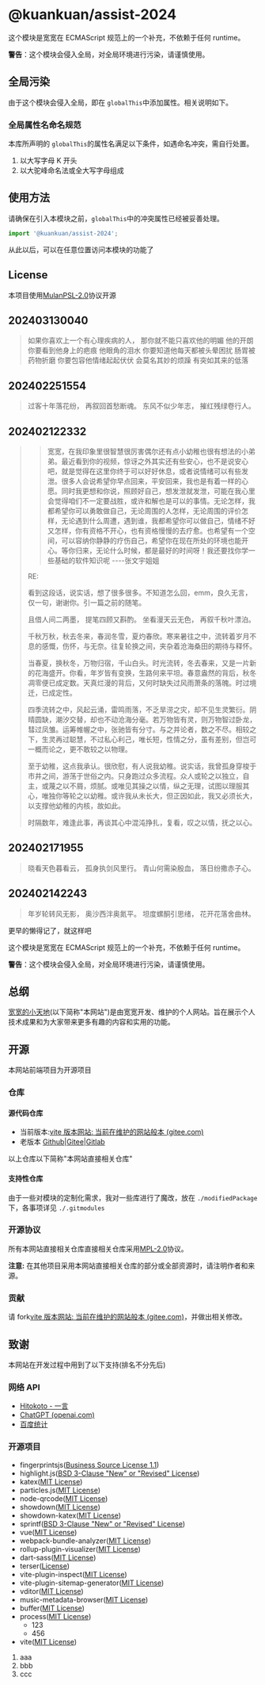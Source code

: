 # @kuankuan/assist-2024

这个模块是宽宽在 ECMAScript 规范上的一个补充，不依赖于任何 runtime。

**警告**：这个模块会侵入全局，对全局环境进行污染，请谨慎使用。

## 全局污染

由于这个模块会侵入全局，即在 `globalThis`中添加属性。相关说明如下。

### 全局属性名命名规范

本库所声明的 `globalThis`的属性名满足以下条件，如遇命名冲突，需自行处置。

1. 以大写字母 K 开头
2. 以大驼峰命名法或全大写字母组成

## 使用方法

请确保在引入本模块之前，`globalThis`中的冲突属性已经被妥善处理。

```js
import '@kuankuan/assist-2024';
```

从此以后，可以在任意位置访问本模块的功能了

## License

本项目使用[MulanPSL-2.0](./LICENSE)协议开源

## 202403130040

> 如果你喜欢上一个有心理疾病的人，
> 那你就不能只喜欢他的明媚
> 他的开朗
> 你要看到他身上的疤痕
> 他眼角的泪水
> 你要知道他每天都被头晕困扰
> 肠胃被药物折磨
> 你要包容他情绪起起伏伏
> 会莫名其妙的烦躁
> 有突如其来的低落

## 202402251554

> 过客十年落花纷，
> 再叙回首愁断魂。
> 东风不似少年志，
> 摧红残绿卷行人。

## 202402122332

> > 宽宽，在我印象里很智慧很厉害偶尔还有点小幼稚也很有想法的小弟弟。最近看到你的视频，惊讶之外其实还有些安心，也不是说安心吧，就是觉得在这里你终于可以好好休息，或者说情绪可以有些发泄。很多人会说希望你早点回来，平安回来，我也是有着一样的心愿。同时我更想和你说，照顾好自己，想发泄就发泄，可能在我心里会觉得咱们不一定要战胜，或许和解也是可以的事情。无论怎样，我都希望你可以勇敢做自己，无论周围的人怎样，无论周围的评价怎样，无论遇到什么周遭，遇到谁，我都希望你可以做自己，情绪不好又怎样，你有资格不开心，也有资格慢慢的去疗愈。也希望有一个空间，可以容纳你静静的疗伤自己，希望你在现在所处的环境也能开心。等你归来，无论什么时候，都是最好的时间呀！我还要找你学一些基础的软件知识呢
> > ----张文宇姐姐
>
> RE:
>
> 看到这段话，说实话，想了很多很多。不知道怎么回，emm，良久无言，仅一句，谢谢你。引一篇之前的随笔。
>
> 且借人间二两墨，
> 提笔四顾又斟酌。
> 坐看漫天云无色，
> 再叙千秋叶漂泊。
>
> 千秋万秋，秋去冬来，春润冬雪，夏灼春欣。寒来暑往之中，流转着岁月不息的感慨，伤怀，与无奈。往复轮换之间，夹杂着沧海桑田的期待与释怀。
>
> 当春夏，换秋冬，万物归宿，千山白头。时光流转，冬去春来，又是一片新的花海盛开。你看，年岁皆有变换，生路何来平坦。春意盎然的背后，秋冬凋零便已成定数。天真烂漫的背后，又何时缺失过风雨萧条的落魄。时过境迁，已成定性。
>
> 四季流转之中，风起云涌，雷鸣雨落，不乏旱涝之灾，却不见生灵繁衍。阴晴圆缺，潮汐交替，却也不动沧海分毫。若万物皆有灵，则万物智过卧龙，彗过凤雏。运筹帷幄之中，张驰皆有分寸。与之并论者，数之不尽。相较之下，生灵再过聪慧，不过私心利己，唯长短，性情之分，虽有差别，但岂可一概而论之，更不敢较之以物理。
>
> 至于幼稚，这点我承认。很欣慰，有人说我幼稚。说实话，我曾孤身穿梭于市井之间，游荡于世俗之内。只身跑过众多流程。众人或轮之以独立，自主，或蔑之以不屑，烦腻。或唯见其操之以情，纵之无理，试图以理服其心，唯独你等轮之以幼稚。或许我从未长大，但正因如此，我又必须长大，以支撑他幼稚的内核，故如此。
>
> 时隔数年，难逢此事，再谈其心中混沌挣扎，复看，叹之以情，抚之以心。

## 202402171955

> 晓看天色暮看云，
> 孤身执剑风里行。
> 青山何需染殷血，
> 落日纷撒赤子心。

## 202402142243

> 年岁轮转风无影，
> 奥沙西泮奥氮平。
> 坦度螺酮引思绪，
> 花开花落舍曲林。

更早的懒得记了，就这样吧

这个模块是宽宽在 ECMAScript 规范上的一个补充，不依赖于任何 runtime。

**警告**：这个模块会侵入全局，对全局环境进行污染，请谨慎使用。

## 总纲

[宽宽的小天地](https://kuankuan2007.gitee.io/)\(以下简称"本网站"\)是由宽宽开发、维护的个人网站。旨在展示个人技术成果和为大家带来更多有趣的内容和实用的功能。

## 开源

本网站前端项目为开源项目

### 仓库

#### 源代码仓库

- 当前版本:[vite 版本网站: 当前在维护的网站般本 (gitee.com)](https://gitee.com/kuankuan2007/website-vite)
- 老版本 [Github](https://github.com/kuankuan2007/website-old)|[Gitee](https://gitee.com/kuankuan2007/website-old)|[Gitlab](https://gitlab.com/kuankuan2007/website-old)

以上仓库以下简称"本网站直接相关仓库"

#### 支持性仓库

由于一些对模块的定制化需求，我对一些库进行了魔改，放在 `./modifiedPackage`下，各事项详见 `./.gitmodules`

### 开源协议

所有本网站直接相关仓库直接相关仓库采用[MPL-2.0](https://gitee.com/kuankuan2007/website-vite/blob/main/LICENSE)协议。

**注意:** 在其他项目采用本网站直接相关仓库的部分或全部资源时，请注明作者和来源。

### 贡献

请 fork[vite 版本网站: 当前在维护的网站般本 (gitee.com)](https://gitee.com/kuankuan2007/website-vite)，并做出相关修改。

## 致谢

本网站在开发过程中用到了以下支持(排名不分先后)

### 网络 API

- [Hitokoto - 一言](https://hitokoto.cn/)
- [ChatGPT (openai.com)](https://openai.com/chatgpt)
- [百度统计](https://tongji.baidu.com/)

### 开源项目

- fingerprintsjs\([Business Source License 1.1](https://github.com/fingerprintjs/fingerprintjs/blob/master/LICENSE)\)
- highlight.js\([BSD 3-Clause &#34;New&#34; or &#34;Revised&#34; License](https://github.com/highlightjs/highlight.js/blob/main/LICENSE)\)
- katex\([MIT License](https://github.com/KaTeX/KaTeX/blob/main/LICENSE)\)
- particles.js\([MIT License](https://github.com/VincentGarreau/particles.js/blob/master/LICENSE.md)\)
- node-qrcode\([MIT License](https://github.com/soldair/node-qrcode/blob/master/license)\)
- showdown\([MIT License](https://github.com/showdownjs/showdown/blob/master/LICENSE)\)
- showdown-katex\([MIT License](https://github.com/VincentTam/showdown-katex/blob/mhchem/LICENSE)\)
- sprintf\([BSD 3-Clause &#34;New&#34; or &#34;Revised&#34; License](https://github.com/alexei/sprintf.js/blob/master/LICENSE)\)
- vue\([MIT License](https://github.com/vuejs/core/blob/main/LICENSE)\)
- webpack-bundle-analyzer\([MIT License](https://github.com/webpack-contrib/webpack-bundle-analyzer/blob/master/LICENSE)\)
- rollup-plugin-visualizer\([MIT License](https://github.com/btd/rollup-plugin-visualizer/blob/master/LICENSE)\)
- dart-sass\([MIT License](https://github.com/sass/dart-sass/blob/main/LICENSE)\)
- terser\([License](https://github.com/leizongmin/js-xss/blob/master/LICENSE)\)
- vite-plugin-inspect\([MIT License](https://github.com/antfu/vite-plugin-inspect/blob/main/LICENSE)\)
- vite-plugin-sitemap-generator\([MIT License](https://github.com/aryankarim/vite-plugin-sitemap-generator/blob/main/LICENSE)\)
- vditor([MIT License](https://github.com/Vanessa219/vditor/blob/master/LICENSE))
- music-metadata-browser([MIT License](https://github.com/Borewit/music-metadata-browser/blob/master/LICENSE.txt))
- buffer([MIT License](https://github.com/feross/buffer/blob/master/LICENSE))
- process([MIT License](https://github.com/defunctzombie/node-process/blob/master/LICENSE))
  - 123
  - 456
- vite([MIT License](https://github.com/vitejs/vite/blob/main/LICENSE))

1. aaa
2. bbb
3. ccc
